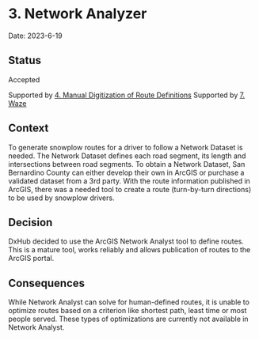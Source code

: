 # 3. Network Analyzer

Date: 2023-6-19

## Status

Accepted

Supported by [4. Manual Digitization of Route Definitions](0004-manual-route-digitization.md)
Supported by [7. Waze](0007-waze.md)

## Context

To generate snowplow routes for a driver to follow a Network Dataset is needed. The Network Dataset defines each road segment, its length and intersections between road segments. To obtain a Network Dataset, San Bernardino County can either develop their own in ArcGIS or purchase a validated dataset from a 3rd party. With the route information published in ArcGIS, there was a needed tool to create a route (turn-by-turn directions) to be used by snowplow drivers.

## Decision

DxHub decided to use the ArcGIS Network Analyst tool to define routes. This is a mature tool, works reliably and allows publication of routes to the ArcGIS portal. 

## Consequences

While Network Analyst can solve for human-defined routes, it is unable to optimize routes based on a criterion like shortest path, least time or most people served. These types of optimizations are currently not available in Network Analyst.
